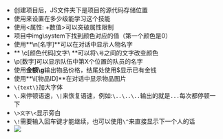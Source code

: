 - 创建项目后，JS文件夹下是项目的源代码存储位置
- 使用<learn at level: xxx>来设置在多少级能学习这个技能
- 使用<属性: +数值>可以突破属性限制
- 项目中img\system下找到颜色对应的值（第一个颜色是0）
- 使用**\n[名字]**可以在对话中显示人物名字
- ** \c[颜色代码]文字\ **可以将`\号`之间的文字改变颜色
- \p[数字]可以显示队伍中第X个位置的队员的名字
- 使用**金额\g**输出物品价格，结尾处使用\$显示已有金钱
- 使用**\i[物品ID]**在对话中显示物品图片
- `\{text\}`加大字体
- `\.`来停顿语速，`\|`来恢复语速，例如:`\..\..\..`输出的就是`...`每次都停顿一下
- `\>文字\<`显示旁白
- `\!`需要输入回车键才能继续，也可以使用`\^`来直接显示下一个人的话
- ![](http://upload-images.jianshu.io/upload_images/6322775-03d058da20c85dfc.png?imageMogr2/auto-orient/strip%7CimageView2/2/w/1240)